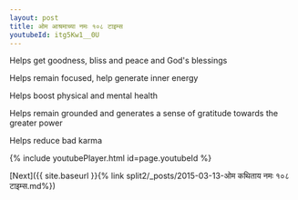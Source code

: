 ```yaml
---
layout: post
title: ओम आश्रमाच्या नमः १०८ टाइम्स
youtubeId: itg5Kw1__0U
---
```

 
 
Helps get goodness, bliss and peace and God's blessings
 
Helps remain focused, help generate inner energy 
 
Helps boost physical and mental health 
 
Helps remain grounded and generates a sense of gratitude towards the greater power 
 
Helps reduce bad karma
 
 
 
 


{% include youtubePlayer.html id=page.youtubeId %}
 
[Next]({{ site.baseurl }}{% link  split2/_posts/2015-03-13-ओम कथिताय नमः १०८ टाइम्स.md%})
 
